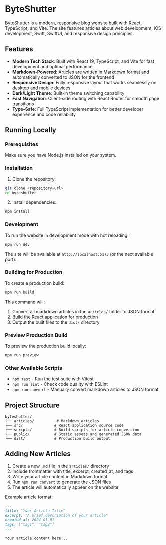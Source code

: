 # ByteShutter

ByteShutter is a modern, responsive blog website built with React, TypeScript, and Vite. The site features articles about web development, iOS development, Swift, SwiftUI, and responsive design principles.

## Features

- **Modern Tech Stack**: Built with React 19, TypeScript, and Vite for fast development and optimal performance
- **Markdown-Powered**: Articles are written in Markdown format and automatically converted to JSON for the frontend
- **Responsive Design**: Fully responsive layout that works seamlessly on desktop and mobile devices
- **Dark/Light Theme**: Built-in theme switching capability
- **Fast Navigation**: Client-side routing with React Router for smooth page transitions
- **Type-Safe**: Full TypeScript implementation for better developer experience and code reliability

## Running Locally

### Prerequisites

Make sure you have Node.js installed on your system.

### Installation

1. Clone the repository:
```bash
git clone <repository-url>
cd byteshutter
```

2. Install dependencies:
```bash
npm install
```

### Development

To run the website in development mode with hot reloading:

```bash
npm run dev
```

The site will be available at `http://localhost:5173` (or the next available port).

### Building for Production

To create a production build:

```bash
npm run build
```

This command will:
1. Convert all markdown articles in the `articles/` folder to JSON format
2. Build the React application for production
3. Output the built files to the `dist/` directory

### Preview Production Build

To preview the production build locally:

```bash
npm run preview
```

### Other Available Scripts

- `npm test` - Run the test suite with Vitest
- `npm run lint` - Check code quality with ESLint
- `npm run convert` - Manually convert markdown articles to JSON format

## Project Structure

```
byteshutter/
├── articles/          # Markdown articles
├── src/              # React application source code
├── scripts/          # Build scripts for article conversion
├── public/           # Static assets and generated JSON data
└── dist/             # Production build output
```

## Adding New Articles

1. Create a new `.md` file in the `articles/` directory
2. Include frontmatter with title, excerpt, created_at, and tags
3. Write your article content in Markdown format
4. Run `npm run convert` to generate the JSON files
5. The article will automatically appear on the website

Example article format:
```markdown
---
title: "Your Article Title"
excerpt: "A brief description of your article"
created_at: 2024-01-01
tags: ["tag1", "tag2"]
---

Your article content here...
```
